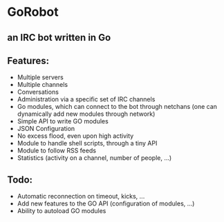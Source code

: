 GoRobot
===

## an IRC bot written in Go

## Features:

  * Multiple servers
  * Multiple channels
  * Conversations
  * Administration via a specific set of IRC channels
  * Go modules, which can connect to the bot through netchans (one can dynamically add new modules through network)
  * Simple API to write GO modules
  * JSON Configuration
  * No excess flood, even upon high activity
  * Module to handle shell scripts, through a tiny API
  * Module to follow RSS feeds
  * Statistics (activity on a channel, number of people, ...)

## Todo:

  * Automatic reconnection on timeout, kicks, ...
  * Add new features to the GO API (configuration of modules, ...)
  * Ability to autoload GO modules
